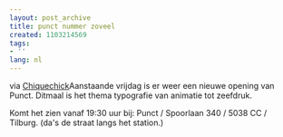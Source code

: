 ```yaml
---
layout: post_archive
title: punct nummer zoveel
created: 1103214569
tags:
- ''
lang: nl
---
```

via [Chiquechick](http://www.chiquechick.com/node/110 "Opening Punct vrijdag 17 dec.")Aanstaande vrijdag is er weer een nieuwe opening van Punct. Ditmaal is het thema typografie van animatie tot zeefdruk.

Komt het zien vanaf 19:30 uur bij: Punct / Spoorlaan 340 / 5038 CC / Tilburg. (da's de straat langs het station.)
